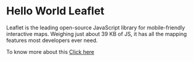 # Hello World Leaflet

Leaflet is the leading open-source JavaScript library for mobile-friendly interactive maps. Weighing just about 39 KB of JS, it has all the mapping features most developers ever need.

To know more about this [Click here](https://leafletjs.com/index.html)
